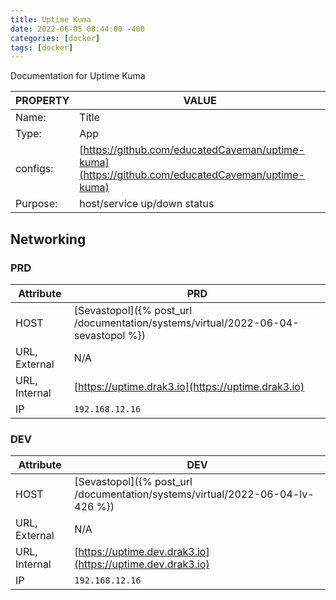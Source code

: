 ```yaml
---
title: Uptime Kuma
date: 2022-06-05 08:44:00 -400
categories: [docker]
tags: [docker]
---
```


Documentation for Uptime Kuma

| PROPERTY | VALUE                                                                                            |
| -------- | ------------------------------------------------------------------------------------------------ |
| Name:    | Title                                                                                            |
| Type:    | App                                                                                              |
| configs: | [https://github.com/educatedCaveman/uptime-kuma](https://github.com/educatedCaveman/uptime-kuma) |
| Purpose: | host/service up/down status                                                                      |

## Networking

### PRD

| Attribute     | PRD                                                                               |
| ------------- | --------------------------------------------------------------------------------- |
| HOST          | [Sevastopol]({% post_url /documentation/systems/virtual/2022-06-04-sevastopol %}) |
| URL, External | N/A                                                                               |
| URL, Internal | [https://uptime.drak3.io](https://uptime.drak3.io)                                |
| IP            | `192.168.12.16`                                                                   |

### DEV

| Attribute     | DEV                                                                           |
| ------------- | ----------------------------------------------------------------------------- |
| HOST          | [Sevastopol]({% post_url /documentation/systems/virtual/2022-06-04-lv-426 %}) |
| URL, External | N/A                                                                           |
| URL, Internal | [https://uptime.dev.drak3.io](https://uptime.dev.drak3.io)                    |
| IP            | `192.168.12.16`                                                               |
